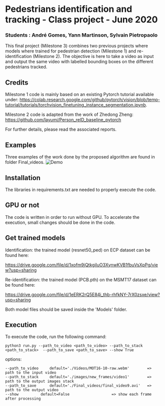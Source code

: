 # Pedestrians identification and tracking - Class project - June 2020
### Students : André Gomes, Yann Martinson, Sylvain Pietropaolo

This final project (Milestone 3) combines two previous projects where models where trained for pedestrian detection (Milestone 1) and re-identification (Milestone 2). The objective is here to take a video as input and output the same video with labelled bounding boxes on the different pedestrians tracked.

## Credits
Milestone 1 code is mainly based on an existing Pytorch tutorial available under: https://colab.research.google.com/github/pytorch/vision/blob/temp-tutorial/tutorials/torchvision_finetuning_instance_segmentation.ipynb.

Milestone 2 code is adapted from the work of Zhedong Zheng: https://github.com/layumi/Person_reID_baseline_pytorch

For further details, please read the associated reports. 

## Examples
Three examples of the work done by the proposed algorithm are found in folder Final_videos. 
![Demo](demo/demo.gif)

## Installation
The libraries in requirements.txt are needed to properly execute the code. 

## GPU or not
The code is written in order to run without GPU. To accelerate the execution, small changes
should be done in the code.

## Get trained models
Identification: the trained model (resnet50_ped) on ECP dataset can be found here:

https://drive.google.com/file/d/1xofm9jQtkgiIuO3XynwKVB1fbuVsXpPg/view?usp=sharing

Re-identification: the trained model (PCB.pth) on the MSMT17 dataset can be found here:

https://drive.google.com/file/d/1eERK2rQ5E84i_thb-rhfkNY-7rX0zsxe/view?usp=sharing

Both model files should be saved inside the 'Models' folder.

## Execution
To execute the code, run the following command:

	python3 run.py --path_to_video <path_to_video> --path_to_stack <path_to_stack>  --path_to_save <path_to_save> --show True

options:

	--path_to_video 	default='./Videos/MOT16-10-raw.webm'		=> path to the input video
	--path_to_stack 	default='./images/new_frames/video1'	 	=> path to the output images stack
	--path_to_save	 	default='./Final_videos/final_video9.avi'	=> path to the output video
	--show		 	default=False					=> show each frame after processing

